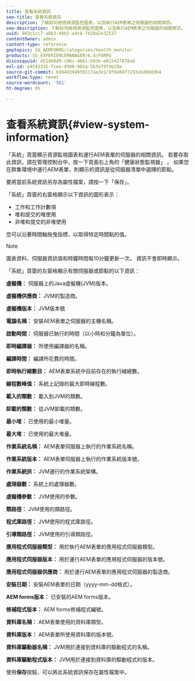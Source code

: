 ```yaml
---
title: 查看系統資訊
seo-title: 查看系統資訊
description: 了解如何檢視資源監控圖表，以及執行AEM表單之伺服器的相關資訊。
seo-description: 了解如何檢視資源監控圖表，以及執行AEM表單之伺服器的相關資訊。
uuid: 983c1cc7-a8b3-48b2-a4c8-7b28a2e32537
contentOwner: admin
content-type: reference
geptopics: SG_AEMFORMS/categories/health_monitor
products: SG_EXPERIENCEMANAGER/6.4/FORMS
discoiquuid: d51460d9-c96c-4661-b93e-e015427878ab
exl-id: e4542335-fcee-4506-965a-5bfe79f4b29a
source-git-commit: bd94d3949f0117aa3e1c9f0e84f7293a5d6b03b4
workflow-type: tm+mt
source-wordcount: '561'
ht-degree: 0%

---
```


# 查看系統資訊{#view-system-information}

「系統」頁簽顯示資源監視圖表和運行AEM表單的伺服器的相關資訊。 若要存取此資訊，請在管理控制台中，按一下頁面右上角的「健康狀態監視器」 。 如果您在群集環境中運行AEM表單，則顯示的資訊是從伺服器清單中選擇的節點。

要將當前系統資訊另存為屬性檔案，請按一下「保存」。

「系統」頁簽的右窗格顯示以下資訊的圖形表示：

* 工作和工作計數項
* 堆和提交的堆使用
* 非堆和提交的非堆使用

您可以沿著時間軸拖曳指標，以取得特定時間點的值。

>[!NOTE]
>
>圖表資料、伺服器資訊值和時鐘時間每10分鐘更新一次。 資訊不會即時顯示。

「系統」頁簽的左窗格顯示有關伺服器或節點的以下資訊：

**虛擬機：** 伺服器上的Java虛擬機(JVM)版本。

**虛擬機供應商：**  JVM的製造商。

**虛擬機版本：** JVM版本號

**電腦名稱：** 安裝AEM表單之伺服器的主機名稱。

**啟動時間：** 伺服器已執行的時間（以小時和分鐘為單位）。

**即時編譯器：** 所使用編譯器的名稱。

**編譯時間：** 編譯所花費的時間。

**即時執行緒數目：** AEM表單系統中目前存在的執行緒總數。

**線程數峰值：** 系統上記錄的最大即時線程數。

**載入的類數：** 載入到JVM的類數。

**卸載的類數：** 從JVM卸載的類數。

**最小堆：** 已使用的最小堆量。

**最大堆：** 已使用的最大堆量。

**作業系統名稱：** AEM表單伺服器上執行的作業系統名稱。

**作業系統版本：** AEM表單伺服器上執行的作業系統版本號。

**作業系統拱：** JVM運行的作業系統架構。

**處理器數：** 系統上的處理器數。

**虛擬機參數：**  JVM使用的參數。

**類路徑：** JVM使用的類路徑。

**程式庫路徑：** JVM使用的程式庫路徑。

**引導類路徑：**  JVM使用的引導類路徑。

**應用程式伺服器類型：** 用於執行AEM表單的應用程式伺服器類型。

**應用程式伺服器版本：** 用於運行AEM表單的應用程式伺服器的版本號。

**應用程式伺服器供應商：** 用於運行AEM表單的應用程式伺服器的製造商。

**安裝日期：** 安裝AEM表單的日期（yyyy-mm-dd格式）。

**AEM forms版本：** 已安裝的AEM forms版本。

**修補程式版本：** AEM forms修補程式編號。

**資料庫名稱：** AEM表單使用的資料庫類型。

**資料庫版本：** AEM表單所使用資料庫的版本號。

**資料庫驅動器名稱：** JVM用於連接到資料庫的驅動程式的名稱。

**資料庫驅動程式版本：** JVM用於連接到資料庫的驅動程式的版本。

使用&#x200B;**保存**&#x200B;按鈕，可以將此系統資訊保存在屬性檔案中。

